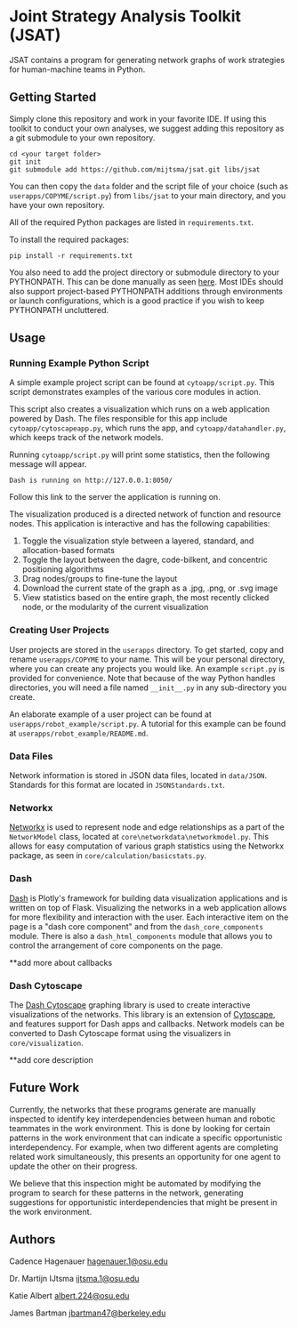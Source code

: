 # Joint Strategy Analysis Toolkit (JSAT)

JSAT contains a program for generating network graphs of work strategies for human-machine teams in Python. 

## Getting Started

Simply clone this repository and work in your favorite IDE. If using this toolkit to conduct your own analyses, we suggest adding this repository as a git submodule to your own repository.

```
cd <your target folder>
git init
git submodule add https://github.com/mijtsma/jsat.git libs/jsat
```

You can then copy the ``data`` folder and the script file of your choice (such as ``userapps/COPYME/script.py``) from ``libs/jsat`` to your main directory, and you have your own repository.

All of the required Python packages are listed in `requirements.txt`.

To install the required packages:
```
pip install -r requirements.txt
```

You also need to add the project directory or submodule directory to your PYTHONPATH. This can be done manually as seen [here](https://bic-berkeley.github.io/psych-214-fall-2016/using_pythonpath.html). Most IDEs should also support project-based PYTHONPATH additions through environments or launch configurations, which is a good practice if you wish to keep PYTHONPATH uncluttered.

## Usage

### Running Example Python Script
A simple example project script can be found at `cytoapp/script.py`. This script demonstrates examples of the various core modules in action.

This script also creates a visualization which runs on a web application powered by Dash. The files responsible for this app include `cytoapp/cytoscapeapp.py`, which runs the app, and `cytoapp/datahandler.py`, which keeps track of the network models.

Running `cytoapp/script.py` will print some statistics, then the following message will appear.
```
Dash is running on http://127.0.0.1:8050/
```
Follow this link to the server the application is running on. 

The visualization produced is a directed network of function and resource nodes. This application is interactive and has the following capabilities:
1. Toggle the visualization style between a layered, standard, and allocation-based formats
2. Toggle the layout between the dagre, code-bilkent, and concentric positioning algorithms
3. Drag nodes/groups to fine-tune the layout
4. Download the current state of the graph as a .jpg, .png, or .svg image
5. View statistics based on the entire graph, the most recently clicked node, or the modularity of the current visualization

### Creating User Projects
User projects are stored in the `userapps` directory. To get started, copy and rename `userapps/COPYME` to your name. This will be your personal directory, where you can create any projects you would like. An example `script.py` is provided for convenience. Note that because of the way Python handles directories, you will need a file named `__init__.py` in any sub-directory you create.

An elaborate example of a user project can be found at `userapps/robot_example/script.py`. A tutorial for this example can be found at `userapps/robot_example/README.md`.

### Data Files
Network information is stored in JSON data files, located in `data/JSON`. Standards for this format are located in `JSONStandards.txt`.

### Networkx
[Networkx](https://networkx.org/documentation/stable/index.html) is used to represent node and edge relationships as a part of the `NetworkModel` class, located at `core\networkdata\networkmodel.py`. This allows for easy computation of various graph statistics using the Networkx package, as seen in `core/calculation/basicstats.py`.

### Dash
[Dash](https://dash.plotly.com/) is Plotly's framework for building data visualization applications and is written on top of Flask. Visualizing the networks in a web application allows for more flexibility and interaction with the user. Each interactive item on the page is a "dash core component" and from the `dash_core_components` module. There is also a `dash_html_components` module that allows you to control the arrangement of core components on the page.

**add more about callbacks

### Dash Cytoscape
The [Dash Cytoscape](https://dash.plotly.com/cytoscape) graphing library is used to create interactive visualizations of the networks. This library is an extension of [Cytoscape](https://js.cytoscape.org/), and features support for Dash apps and callbacks. Network models can  be converted to Dash Cytoscape format using the visualizers in `core/visualization`.

**add core description

## Future Work
Currently, the networks that these programs generate are manually inspected to identify key interdependencies between human and robotic teammates in the work environment. This is done by looking for certain patterns in the work environment that can indicate a specific opportunistic interdependency. For example, when two different agents are completing related work simultaneously, this presents an opportunity for one agent to update the other on their progress.

We believe that this inspection might be automated by modifying the program to search for these patterns in the network, generating suggestions for opportunistic interdependencies that might be present in the work environment.

## Authors

Cadence Hagenauer   hagenauer.1@osu.edu

Dr. Martijn IJtsma  ijtsma.1@osu.edu

Katie Albert    albert.224@osu.edu

James Bartman   jbartman47@berkeley.edu

